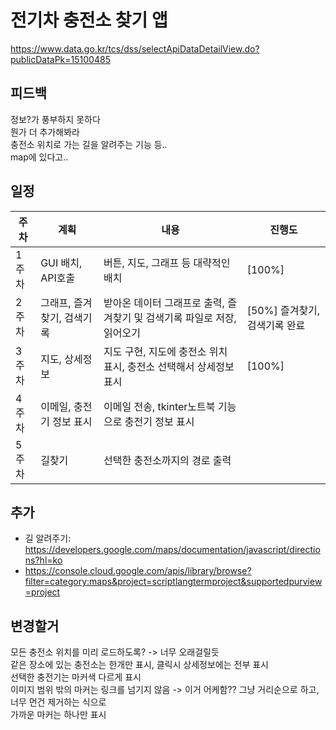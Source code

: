 # 전기차 충전소 찾기 앱
https://www.data.go.kr/tcs/dss/selectApiDataDetailView.do?publicDataPk=15100485  


## 피드백
정보?가 풍부하지 못하다  
뭔가 더 추가해봐라  
충전소 위치로 가는 길을 알려주는 기능 등..  
map에 있다고..  

## 일정
|주차|계획|내용|진행도|
|---|---|---|---|
|1주차| GUI 배치, API호출 | 버튼, 지도, 그래프 등 대략적인 배치 | [100%] |
|2주차| 그래프, 즐겨찾기, 검색기록 | 받아온 데이터 그래프로 출력, 즐겨찾기 및 검색기록 파일로 저장, 읽어오기 | [50%] 즐겨찾기, 검색기록 완료 |
|3주차| 지도, 상세정보 | 지도 구현, 지도에 충전소 위치 표시, 충전소 선택해서 상세정보 표시 | [100%] |
|4주차| 이메일, 충전기 정보 표시 | 이메일 전송, tkinter노트북 기능으로 충전기 정보 표시 | | 
|5주차| 길찾기 | 선택한 충전소까지의 경로 출력 | 



## 추가
- 길 알려주기: https://developers.google.com/maps/documentation/javascript/directions?hl=ko  
- https://console.cloud.google.com/apis/library/browse?filter=category:maps&project=scriptlangtermproject&supportedpurview=project



## 변경할거
모든 충전소 위치를 미리 로드하도록? -> 너무 오래걸릴듯  
같은 장소에 있는 충전소는 한개만 표시, 클릭시 상세정보에는 전부 표시  
선택한 충전기는 마커색 다르게 표시  
이미지 범위 밖의 마커는 링크를 넘기지 않음 -> 이거 어케함?? 그냥 거리순으로 하고, 너무 먼건 제거하는 식으로  
가까운 마커는 하나만 표시  